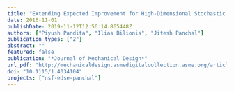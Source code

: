 ```yaml
---
title: "Extending Expected Improvement for High-Dimensional Stochastic Optimization of Expensive Black-Box Functions"
date: 2016-11-01
publishDate: 2019-11-12T12:56:14.865448Z
authors: ["Piyush Pandita", "Ilias Bilionis", "Jitesh Panchal"]
publication_types: ["2"]
abstract: ""
featured: false
publication: "*Journal of Mechanical Design*"
url_pdf: "http://mechanicaldesign.asmedigitalcollection.asme.org/article.aspx?articleid=2534427"
doi: "10.1115/1.4034104"
projects: ["nsf-edse-panchal"]
---
```

